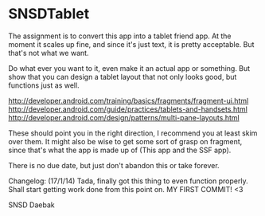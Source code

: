 SNSDTablet
==========

The assignment is to convert this app into a tablet friend app.
At the moment it scales up fine, and since it's just text, it is pretty acceptable.
But that's not what we want.

Do what ever you want to it, even make it an actual app or something.
But show that you can design a tablet layout that not only looks good, but functions just as well.

http://developer.android.com/training/basics/fragments/fragment-ui.html
http://developer.android.com/guide/practices/tablets-and-handsets.html
http://developer.android.com/design/patterns/multi-pane-layouts.html

These should point you in the right direction, I recommend you at least skim over them.
It might also be wise to get some sort of grasp on fragment, since that's what the app is made up of (This app and the SSF app).

There is no due date, but just don't abandon this or take forever.

Changelog:
(17/1/14)
Tada, finally got this thing to even function properly. Shall start getting work done from this point on. MY FIRST COMMIT! <3

SNSD Daebak